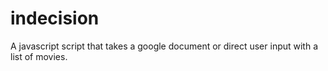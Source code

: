 # indecision
A javascript script that takes a google document or direct user input with a list of movies. 

